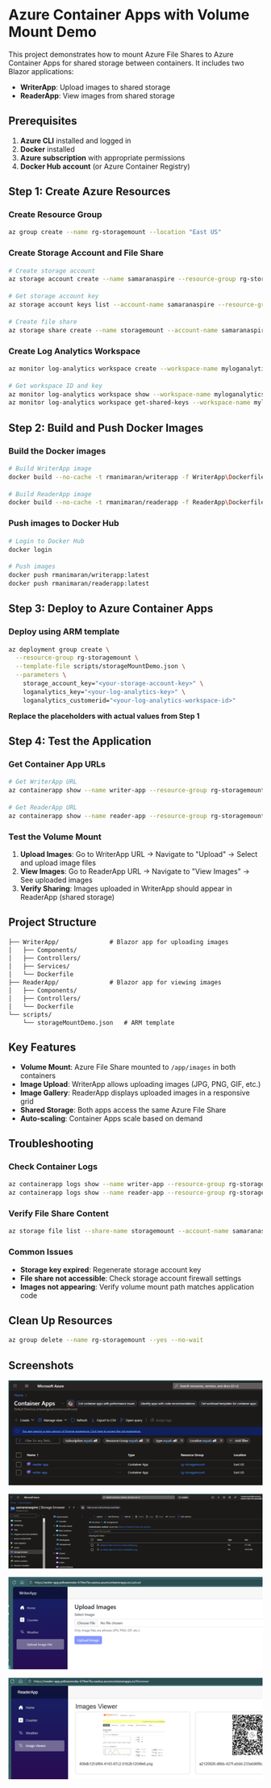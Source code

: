# Azure Container Apps with Volume Mount Demo

This project demonstrates how to mount Azure File Shares to Azure Container Apps for shared storage between containers. It includes two Blazor applications:
- **WriterApp**: Upload images to shared storage
- **ReaderApp**: View images from shared storage

## Prerequisites

1. **Azure CLI** installed and logged in
2. **Docker** installed
3. **Azure subscription** with appropriate permissions
4. **Docker Hub account** (or Azure Container Registry)

## Step 1: Create Azure Resources

### Create Resource Group
```bash
az group create --name rg-storagemount --location "East US"
```

### Create Storage Account and File Share
```bash
# Create storage account
az storage account create --name samaranaspire --resource-group rg-storagemount --location "East US" --sku Standard_LRS

# Get storage account key
az storage account keys list --account-name samaranaspire --resource-group rg-storagemount --query "[0].value" -o tsv

# Create file share
az storage share create --name storagemount --account-name samaranaspire
```

### Create Log Analytics Workspace
```bash
az monitor log-analytics workspace create --workspace-name myloganalytics --resource-group rg-storagemount --location "East US"

# Get workspace ID and key
az monitor log-analytics workspace show --workspace-name myloganalytics --resource-group rg-storagemount --query "customerId" -o tsv
az monitor log-analytics workspace get-shared-keys --workspace-name myloganalytics --resource-group rg-storagemount --query "primarySharedKey" -o tsv
```

## Step 2: Build and Push Docker Images

### Build the Docker images
```bash
# Build WriterApp image
docker build --no-cache -t rmanimaran/writerapp -f WriterApp\Dockerfile .

# Build ReaderApp image
docker build --no-cache -t rmanimaran/readerapp -f ReaderApp\Dockerfile .
```

### Push images to Docker Hub
```bash
# Login to Docker Hub
docker login

# Push images
docker push rmanimaran/writerapp:latest
docker push rmanimaran/readerapp:latest
```

## Step 3: Deploy to Azure Container Apps

### Deploy using ARM template
```bash
az deployment group create \
  --resource-group rg-storagemount \
  --template-file scripts/storageMountDemo.json \
  --parameters \
    storage_account_key="<your-storage-account-key>" \
    loganalytics_key="<your-log-analytics-key>" \
    loganalytics_customerid="<your-log-analytics-workspace-id>"
```

**Replace the placeholders with actual values from Step 1**

## Step 4: Test the Application

### Get Container App URLs
```bash
# Get WriterApp URL
az containerapp show --name writer-app --resource-group rg-storagemount --query "properties.configuration.ingress.fqdn" -o tsv

# Get ReaderApp URL
az containerapp show --name reader-app --resource-group rg-storagemount --query "properties.configuration.ingress.fqdn" -o tsv
```

### Test the Volume Mount
1. **Upload Images**: Go to WriterApp URL → Navigate to "Upload" → Select and upload image files
2. **View Images**: Go to ReaderApp URL → Navigate to "View Images" → See uploaded images
3. **Verify Sharing**: Images uploaded in WriterApp should appear in ReaderApp (shared storage)

## Project Structure

```
├── WriterApp/              # Blazor app for uploading images
│   ├── Components/
│   ├── Controllers/
│   ├── Services/
│   └── Dockerfile
├── ReaderApp/              # Blazor app for viewing images
│   ├── Components/
│   ├── Controllers/
│   └── Dockerfile
└── scripts/
    └── storageMountDemo.json   # ARM template
```

## Key Features

- **Volume Mount**: Azure File Share mounted to `/app/images` in both containers
- **Image Upload**: WriterApp allows uploading images (JPG, PNG, GIF, etc.)
- **Image Gallery**: ReaderApp displays uploaded images in a responsive grid
- **Shared Storage**: Both apps access the same Azure File Share
- **Auto-scaling**: Container Apps scale based on demand

## Troubleshooting

### Check Container Logs
```bash
az containerapp logs show --name writer-app --resource-group rg-storagemount --follow
az containerapp logs show --name reader-app --resource-group rg-storagemount --follow
```

### Verify File Share Content
```bash
az storage file list --share-name storagemount --account-name samaranaspire
```

### Common Issues
- **Storage key expired**: Regenerate storage account key
- **File share not accessible**: Check storage account firewall settings
- **Images not appearing**: Verify volume mount path matches application code

## Clean Up Resources

```bash
az group delete --name rg-storagemount --yes --no-wait
```

## Screenshots

![alt text](image.png)

![alt text](image-1.png)

![alt text](image-2.png)

![alt text](image-3.png)